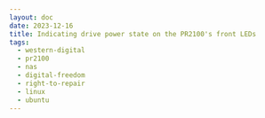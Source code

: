 ```yaml
---
layout: doc
date: 2023-12-16
title: Indicating drive power state on the PR2100's front LEDs
tags:
  - western-digital
  - pr2100
  - nas
  - digital-freedom 
  - right-to-repair
  - linux
  - ubuntu
---
```


<Title/>

If you've managed to set up HDD spindown on your PR2100, you may want to indicate the power state of the drives on the front LEDs.

## Installation

Run `sudo wget -O /usr/local/sbin/hdd-led.py https://raw.githubusercontent.com/Mtillmann/mtillmann.blog/master/public/resources/hdd-led.py`<C/> or copy the script from below and paste it into a file at `/usr/local/sbin/hdd-led.py`<C/>

Run `sudo crontab -e`<C/> and add the following line at the bottom of the file:

```
* * * * * python3 /usr/local/sbin/hdd-led.py power -d /dev/sda
```

Add a new `-d` argument for each drive you want to include in the status, e.g.:

```
* * * * * python3 /usr/local/sbin/hdd-led.py power -d /dev/sda -d /dev/sdb
```

### Arguments

| Argument | Short Form | Default Value | Description |
| --- | --- | --- | --- |
| - | - | - | `power`, `usb` or `reset`. first two select LED mode, `reset` resets the LEDs |
| disk | -d | - | disk to include in check, can be given multiple times |
| blink | -b | - | blink on idle - only for `mode` = `power` |
| probemode | -p | h | which tool to use for state probe: `h`=`hdparm`, `s`=`smartctl` |
| debug | - | - | print some debug info |

### Examples

`sudo python3 /usr/local/sbin/hdd-led.py power -d /dev/sda`<C/>
Turns the main power LED green if the drive is spun down.

`sudo python3 /usr/local/sbin/hdd-led.py power -d /dev/sda -p s`<C/>
Turns the main power LED green if the drive is spun down but uses `smartctl` instead of `hdparm` to probe the drive state.

`sudo python3 /usr/local/sbin/hdd-led.py power -d /dev/sda -b`<C/>
Turns the main power LED green and blinks it if the drive is spun down.

`sudo python3 /usr/local/sbin/hdd-led.py usb -d /dev/sda`<C/>
Turns the USB LED blue if the drive is spun down.

`sudo python3 /usr/local/sbin/hdd-led.py reset`<C/>
Resets the LEDs to their default state (Power: steady blue, USB: off).

## hdd-led.py

<<< @/public/resources/hdd-led.py


<Comment />